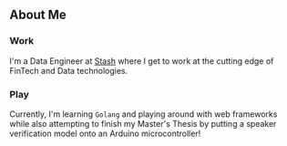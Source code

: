 ## About Me

### Work 
I'm a Data Engineer at [Stash](https://www.stash.com/) where I get to work at the cutting edge of FinTech and Data technologies.

### Play
Currently, I'm learning `Golang` and playing around with web frameworks while also attempting to finish my Master's Thesis by putting a speaker verification model onto an Arduino microcontroller!
